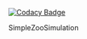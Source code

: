 
[![Codacy Badge](https://api.codacy.com/project/badge/Grade/8229d58392e1413b8bc9d2d78ac3df45)](https://www.codacy.com/app/yannic-wehner/SimpleZooSimulation?utm_source=github.com&utm_medium=referral&utm_content=ElCap1tan/SimpleZooSimulation&utm_campaign=badger)

SimpleZooSimulation
